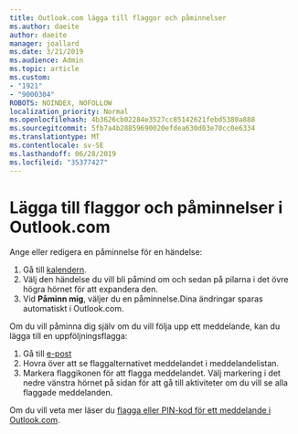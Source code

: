 ```yaml
---
title: Outlook.com lägga till flaggor och påminnelser
ms.author: daeite
author: daeite
manager: joallard
ms.date: 3/21/2019
ms.audience: Admin
ms.topic: article
ms.custom:
- "1921"
- "9000304"
ROBOTS: NOINDEX, NOFOLLOW
localization_priority: Normal
ms.openlocfilehash: 4b3626cb02284e3527cc85142621febd5380a888
ms.sourcegitcommit: 5fb7a4b28859690020efdea630d03e70cc0e6334
ms.translationtype: MT
ms.contentlocale: sv-SE
ms.lasthandoff: 06/28/2019
ms.locfileid: "35377427"
---
```

# <a name="adding-flags-and-reminders-in-outlookcom"></a>Lägga till flaggor och påminnelser i Outlook.com

Ange eller redigera en påminnelse för en händelse:

1. Gå till [kalendern](https://outlook.live.com/calendar/).
1. Välj den händelse du vill bli påmind om och sedan på pilarna i det övre högra hörnet för att expandera den.
1. Vid **Påminn mig**, väljer du en påminnelse.Dina ändringar sparas automatiskt i Outlook.com.

Om du vill påminna dig själv om du vill följa upp ett meddelande, kan du lägga till en uppföljningsflagga:

1. Gå till [e-post](https://outlook.live.com/mail/)
1. Hovra över att se flaggalternativet meddelandet i meddelandelistan.
1. Markera flaggikonen för att flagga meddelandet. Välj markering i det nedre vänstra hörnet på sidan för att gå till aktiviteter om du vill se alla flaggade meddelanden.
 
Om du vill veta mer läser du [flagga eller PIN-kod för ett meddelande i Outlook.com](https://support.office.com/article/8e911e69-30d6-4cc8-8c71-a1163560618a).
